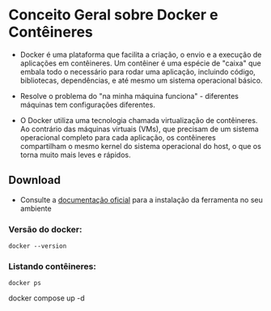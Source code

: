 # Conceito Geral sobre Docker e Contêineres
- Docker é uma plataforma que facilita a criação, o envio e a execução de aplicações em contêineres. Um contêiner é uma espécie de "caixa" que embala todo o necessário para rodar uma aplicação, incluindo código, bibliotecas, dependências, e até mesmo um sistema operacional básico.

- Resolve o problema do "na minha máquina funciona" - diferentes máquinas tem configurações diferentes.

- O Docker utiliza uma tecnologia chamada virtualização de contêineres. Ao contrário das máquinas virtuais (VMs), que precisam de um sistema operacional completo para cada aplicação, os contêineres compartilham o mesmo kernel do sistema operacional do host, o que os torna muito mais leves e rápidos.

## Download
-  Consulte a [documentação oficial](https://docs.docker.com/get-started/get-docker/) para a instalação da ferramenta no seu ambiente 

### Versão do docker:
```
docker --version
```
### Listando contêineres:
```
docker ps
```


docker compose up -d